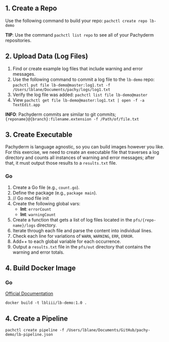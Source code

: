 ## 1. Create a Repo 

Use the following command to build your repo:
    `pachctl create repo lb-demo`

**TIP**: Use the command `pachctl list repo` to see all of your Pachyderm repositories. 

## 2. Upload Data (Log Files)

1. Find or create example log files that include warning and error messages. 
2. Use the following command to commit a log file to the `lb-demo` repo: 
    `pachctl put file lb-demo@master:log1.txt -f /Users/lblane/Documents/pachy/logs/log1.txt`
3. Verify the log file was added:
    `pachctl list file lb-demo@master`
4. View
    `pachctl get file lb-demo@master:log1.txt | open -f -a TextEdit.app` 

**INFO**: Pachyderm commits are similar to git commits; `{reponame}@{branch}:filename.extension -f /Path/of/file.txt` 

## 3. Create Executable 

Pachyderm is language agnostic, so you can build images however you like. For this exercise, we need to create an executable file that traverses a log directory and counts all instances of warning and error messages; after that, it must output those results to a `results.txt` file.

### Go 

1. Create a Go file (e.g., `count.go`).
2. Define the package (e.g., `package main`). 
3.  // Go mod file init 
4. Create the following global vars:
    - **Int**: `errorCount` 
    - **Int**: `warningCount`
5. Create a function that gets a list of log files located in the `pfs/{repo-name}/logs` directory. 
6. Iterate through each file and parse the content into individual lines.
7. Check each line for variations of `WARN`, `WARNING`, `ERR`, `ERROR`. 
8. Add++ to each global variable for each occurrence.
9. Output a `results.txt` file in the `pfs/out` directory that contains the warning and error totals. 

## 4. Build Docker Image 

### Go 

[Official Documentation](https://docs.docker.com/language/golang/build-images/)

`docker build -t lbliii/lb-demo:1.0 .` 

## 4. Create a Pipeline 

`pachctl create pipeline -f /Users/lblane/Documents/GitHub/pachy-demo/lb-pipeline.json`
